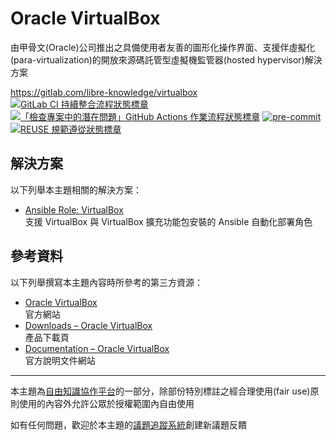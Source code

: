 # Oracle VirtualBox

由甲骨文(Oracle)公司推出之具備使用者友善的圖形化操作界面、支援伴虛擬化(para-virtualization)的開放來源碼託管型虛擬機監管器(hosted hypervisor)解決方案

<https://gitlab.com/libre-knowledge/virtualbox>  
[![GitLab CI 持續整合流程狀態標章](https://gitlab.com/libre-knowledge/virtualbox/badges/main/pipeline.svg?ignore_skipped=true "點擊查看 GitLab CI 持續整合流程的運行狀態")](https://gitlab.com/libre-knowledge/virtualbox/-/commits/main) [![「檢查專案中的潛在問題」GitHub Actions 作業流程狀態標章](https://github.com/libre-knowledge/virtualbox/actions/workflows/check-potential-problems.yml/badge.svg "本專案使用 GitHub Actions 自動化檢查專案中的潛在問題")](https://github.com/libre-knowledge/virtualbox/actions/workflows/check-potential-problems.yml) [![pre-commit](https://img.shields.io/badge/pre--commit-enabled-brightgreen?logo=pre-commit&logoColor=white "本專案使用 pre-commit 檢查專案中的潛在問題")](https://github.com/pre-commit/pre-commit) [![REUSE 規範遵從狀態標章](https://api.reuse.software/badge/gitlab.com/libre-knowledge/virtualbox "本專案遵從 REUSE 規範降低軟體授權合規成本")](https://api.reuse.software/info/gitlab.com/libre-knowledge/virtualbox)

## 解決方案

以下列舉本主題相關的解決方案：

* [Ansible Role: VirtualBox](https://gitlab.com/mapanare-labs/ansible/ansible-role-virtualbox)  
  支援 VirtualBox 與 VirtualBox 擴充功能包安裝的 Ansible 自動化部署角色

## 參考資料

以下列舉撰寫本主題內容時所參考的第三方資源：

* [Oracle VirtualBox](https://www.virtualbox.org/)  
  官方網站
* [Downloads – Oracle VirtualBox](https://www.virtualbox.org/wiki/Downloads)  
  產品下載頁
* [Documentation – Oracle VirtualBox](https://www.virtualbox.org/wiki/Documentation)  
  官方說明文件網站

---

本主題為[自由知識協作平台](https://gitlab.com/libre-knowledge/libre-knowledge)的一部分，除部份特別標註之經合理使用(fair use)原則使用的內容外允許公眾於授權範圍內自由使用

如有任何問題，歡迎於本主題的[議題追蹤系統](https://gitlab.com/libre-knowledge/virtualbox/-/issues)創建新議題反饋
